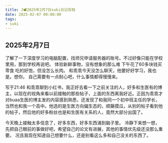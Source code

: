 ```yaml
---
title: J🕊️2025年2月7日suki日记存档
date: 2025-02-07 00:00:00
tags:
- suki
---
```


## 2025年2月7日

了解了一下深度学习的电脑配置，找师兄申请服务器的账号。不过好像只能在学校里用，那到学校再说吧。
体验新鲜事物，没有想象的那么难
下午花了60多块钱买零食
吃的好饱，但没怎么长肉。
和乖乖今天没怎么聊天，他要好好学习，我也是。想你。
自己需要有一点耐心吧，什么事情都得慢慢来。

写于21:46
和乖乖聊到小红书，我正好去看一下之前关注的人，好多和生医有的博主，以现在的视角来看以前接触的那些帖子，上面的东西离我好近。正因为乖乖才对buaa生医的博主发的内容感到熟悉，还发现了和我同一个初中班主任的学长，当然也和我一个高中。他选的是生医方向偏生态的，顺藤摸瓜，从别的帖子看到他的帖子，然后他的好多粉丝也是和生医有关系的人，竟然大部分出国了。

今天晚上接触太多信息了，好多东西，好多东西涌到脑子里。
冷静下来想一想，先把自己眼前的事做好吧，希望自己的论文有进展，其他的事情优先级还没那么重要。
况且我现在知道自己想要什么，还是别看这么多和自己没关的东西了。
